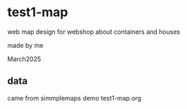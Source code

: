 # test1-map

web map design for webshop about containers and houses

made by me 

March2025

## data 

came from simmplemaps demo test1-map.org
